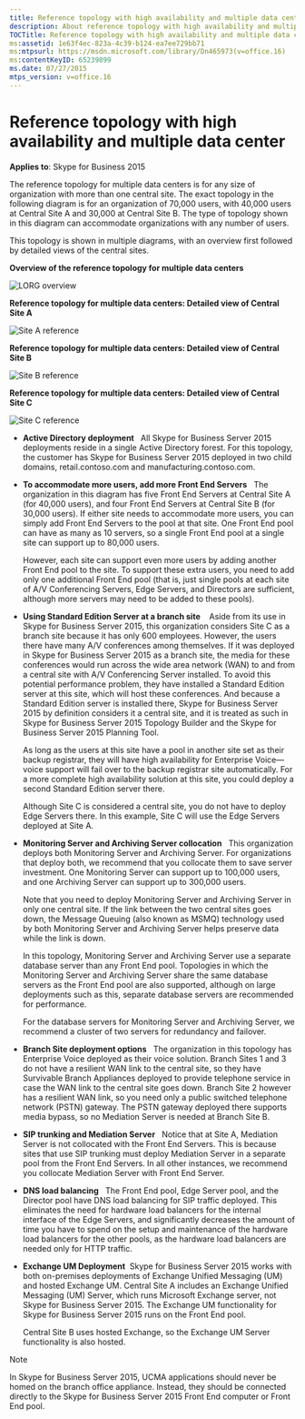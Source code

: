 ```yaml
---
title: Reference topology with high availability and multiple data center
description: About reference topology with high availability and multiple data center.
TOCTitle: Reference topology with high availability and multiple data center
ms:assetid: 1e63f4ec-823a-4c39-b124-ea7ee729bb71
ms:mtpsurl: https://msdn.microsoft.com/library/Dn465973(v=office.16)
ms:contentKeyID: 65239899
ms.date: 07/27/2015
mtps_version: v=office.16
---
```


# Reference topology with high availability and multiple data center

**Applies to**: Skype for Business 2015

The reference topology for multiple data centers is for any size of organization with more than one central site. The exact topology in the following diagram is for an organization of 70,000 users, with 40,000 users at Central Site A and 30,000 at Central Site B. The type of topology shown in this diagram can accommodate organizations with any number of users.

This topology is shown in multiple diagrams, with an overview first followed by detailed views of the central sites.

**Overview of the reference topology for multiple data centers**

![LORG overview](images/Dn465973.LORG_overview(Office.16).png "LORG overview")

**Reference topology for multiple data centers: Detailed view of Central Site A**
 
![Site A reference](images/Dn465973.LORG_SiteA_Ref_Topology(Office.16).png "Site A reference")

**Reference topology for multiple data centers: Detailed view of Central Site B**
 
![Site B reference](images/Dn465973.LORG_SiteB_Ref_Topology(Office.16).png "Site B reference")

**Reference topology for multiple data centers: Detailed view of Central Site C**

![Site C reference](images/Dn465973.LORG_SiteC_Ref_Topology(Office.16).png "Site C reference")

- **Active Directory deployment**   All Skype for Business Server 2015 deployments reside in a single Active Directory forest. For this topology, the customer has Skype for Business Server 2015 deployed in two child domains, retail.contoso.com and manufacturing.contoso.com.

- **To accommodate more users, add more Front End Servers**   The organization in this diagram has five Front End Servers at Central Site A (for 40,000 users), and four Front End Servers at Central Site B (for 30,000 users). If either site needs to accommodate more users, you can simply add Front End Servers to the pool at that site. One Front End pool can have as many as 10 servers, so a single Front End pool at a single site can support up to 80,000 users.
    
  However, each site can support even more users by adding another Front End pool to the site. To support these extra users, you need to add only one additional Front End pool (that is, just single pools at each site of A/V Conferencing Servers, Edge Servers, and Directors are sufficient, although more servers may need to be added to these pools).

- **Using Standard Edition Server at a branch site**    Aside from its use in Skype for Business Server 2015, this organization considers Site C as a branch site because it has only 600 employees. However, the users there have many A/V conferences among themselves. If it was deployed in Skype for Business Server 2015 as a branch site, the media for these conferences would run across the wide area network (WAN) to and from a central site with A/V Conferencing Server installed. To avoid this potential performance problem, they have installed a Standard Edition server at this site, which will host these conferences. And because a Standard Edition server is installed there, Skype for Business Server 2015 by definition considers it a central site, and it is treated as such in Skype for Business Server 2015 Topology Builder and the Skype for Business Server 2015 Planning Tool.
    
  As long as the users at this site have a pool in another site set as their backup registrar, they will have high availability for Enterprise Voice—voice support will fail over to the backup registrar site automatically. For a more complete high availability solution at this site, you could deploy a second Standard Edition server there.
    
  Although Site C is considered a central site, you do not have to deploy Edge Servers there. In this example, Site C will use the Edge Servers deployed at Site A.

- **Monitoring Server and Archiving Server collocation**   This organization deploys both Monitoring Server and Archiving Server. For organizations that deploy both, we recommend that you collocate them to save server investment. One Monitoring Server can support up to 100,000 users, and one Archiving Server can support up to 300,000 users.
    
  Note that you need to deploy Monitoring Server and Archiving Server in only one central site. If the link between the two central sites goes down, the Message Queuing (also known as MSMQ) technology used by both Monitoring Server and Archiving Server helps preserve data while the link is down.
    
  In this topology, Monitoring Server and Archiving Server use a separate database server than any Front End pool. Topologies in which the Monitoring Server and Archiving Server share the same database servers as the Front End pool are also supported, although on large deployments such as this, separate database servers are recommended for performance.
    
  For the database servers for Monitoring Server and Archiving Server, we recommend a cluster of two servers for redundancy and failover.

- **Branch Site deployment options**   The organization in this topology has Enterprise Voice deployed as their voice solution. Branch Sites 1 and 3 do not have a resilient WAN link to the central site, so they have Survivable Branch Appliances deployed to provide telephone service in case the WAN link to the central site goes down. Branch Site 2 however has a resilient WAN link, so you need only a public switched telephone network (PSTN) gateway. The PSTN gateway deployed there supports media bypass, so no Mediation Server is needed at Branch Site B.

- **SIP trunking and Mediation Server**   Notice that at Site A, Mediation Server is not collocated with the Front End Servers. This is because sites that use SIP trunking must deploy Mediation Server in a separate pool from the Front End Servers. In all other instances, we recommend you collocate Mediation Server with Front End Server.

- **DNS load balancing**   The Front End pool, Edge Server pool, and the Director pool have DNS load balancing for SIP traffic deployed. This eliminates the need for hardware load balancers for the internal interface of the Edge Servers, and significantly decreases the amount of time you have to spend on the setup and maintenance of the hardware load balancers for the other pools, as the hardware load balancers are needed only for HTTP traffic.

- **Exchange UM Deployment**  Skype for Business Server 2015 works with both on-premises deployments of Exchange Unified Messaging (UM) and hosted Exchange UM. Central Site A includes an Exchange Unified Messaging (UM) Server, which runs Microsoft Exchange server, not Skype for Business Server 2015. The Exchange UM functionality for Skype for Business Server 2015 runs on the Front End pool.
    
  Central Site B uses hosted Exchange, so the Exchange UM Server functionality is also hosted.

> [!NOTE]
> In Skype for Business Server 2015, UCMA applications should never be homed on the branch office appliance. Instead, they should be connected directly to the Skype for Business Server 2015 Front End computer or Front End pool.


